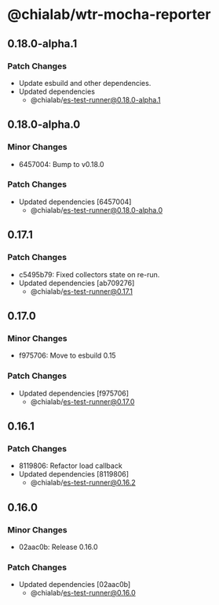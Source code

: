 # @chialab/wtr-mocha-reporter

## 0.18.0-alpha.1

### Patch Changes

- Update esbuild and other dependencies.
- Updated dependencies
  - @chialab/es-test-runner@0.18.0-alpha.1

## 0.18.0-alpha.0

### Minor Changes

- 6457004: Bump to v0.18.0

### Patch Changes

- Updated dependencies [6457004]
  - @chialab/es-test-runner@0.18.0-alpha.0

## 0.17.1

### Patch Changes

- c5495b79: Fixed collectors state on re-run.
- Updated dependencies [ab709276]
  - @chialab/es-test-runner@0.17.1

## 0.17.0

### Minor Changes

- f975706: Move to esbuild 0.15

### Patch Changes

- Updated dependencies [f975706]
  - @chialab/es-test-runner@0.17.0

## 0.16.1

### Patch Changes

- 8119806: Refactor load callback
- Updated dependencies [8119806]
  - @chialab/es-test-runner@0.16.2

## 0.16.0

### Minor Changes

- 02aac0b: Release 0.16.0

### Patch Changes

- Updated dependencies [02aac0b]
  - @chialab/es-test-runner@0.16.0
